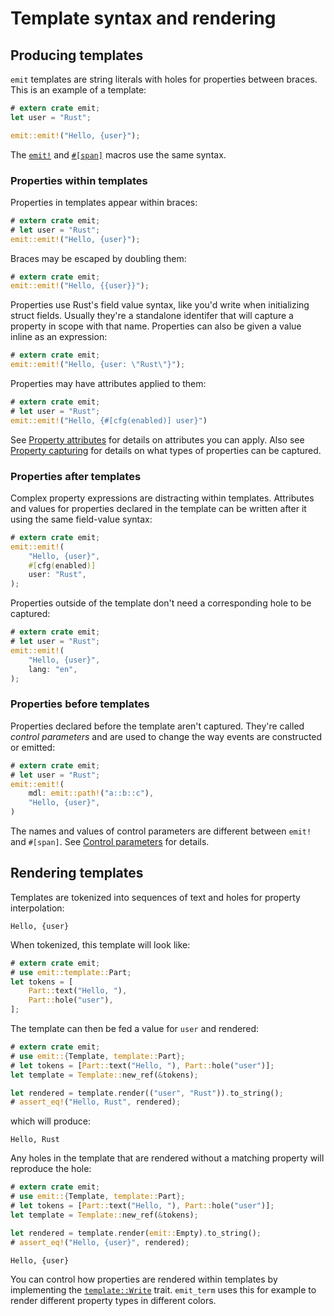 # Template syntax and rendering

## Producing templates

`emit` templates are string literals with holes for properties between braces. This is an example of a template:

```rust
# extern crate emit;
let user = "Rust";

emit::emit!("Hello, {user}");
```

The [`emit!`](https://docs.rs/emit/1.0.1/emit/macro.emit.html) and [`#[span]`](https://docs.rs/emit/1.0.1/emit/attr.span.html) macros use the same syntax.

### Properties within templates

Properties in templates appear within braces:

```rust
# extern crate emit;
# let user = "Rust";
emit::emit!("Hello, {user}");
```

Braces may be escaped by doubling them:

```rust
# extern crate emit;
emit::emit!("Hello, {{user}}");
```

Properties use Rust's field value syntax, like you'd write when initializing struct fields. Usually they're a standalone identifer that will capture a property in scope with that name. Properties can also be given a value inline as an expression:

```rust
# extern crate emit;
emit::emit!("Hello, {user: \"Rust\"}");
```

Properties may have attributes applied to them:

```rust
# extern crate emit;
# let user = "Rust";
emit::emit!("Hello, {#[cfg(enabled)] user}")
```

See [Property attributes](./property-attributes.md) for details on attributes you can apply. Also see [Property capturing](./property-capturing.md) for details on what types of properties can be captured.

### Properties after templates

Complex property expressions are distracting within templates. Attributes and values for properties declared in the template can be written after it using the same field-value syntax:

```rust
# extern crate emit;
emit::emit!(
    "Hello, {user}",
    #[cfg(enabled)]
    user: "Rust",
);
```

Properties outside of the template don't need a corresponding hole to be captured:

```rust
# extern crate emit;
# let user = "Rust";
emit::emit!(
    "Hello, {user}",
    lang: "en",
);
```

### Properties before templates

Properties declared before the template aren't captured. They're called _control parameters_ and are used to change the way events are constructed or emitted:

```rust
# extern crate emit;
# let user = "Rust";
emit::emit!(
    mdl: emit::path!("a::b::c"),
    "Hello, {user}",
)
```

The names and values of control parameters are different between `emit!` and `#[span]`. See [Control parameters](./control-parameters.md) for details.

## Rendering templates

Templates are tokenized into sequences of text and holes for property interpolation:

```text
Hello, {user}
```

When tokenized, this template will look like:

```rust
# extern crate emit;
# use emit::template::Part;
let tokens = [
    Part::text("Hello, "),
    Part::hole("user"),
];
```

The template can then be fed a value for `user` and rendered:

```rust
# extern crate emit;
# use emit::{Template, template::Part};
# let tokens = [Part::text("Hello, "), Part::hole("user")];
let template = Template::new_ref(&tokens);

let rendered = template.render(("user", "Rust")).to_string();
# assert_eq!("Hello, Rust", rendered);
```

which will produce:

```text
Hello, Rust
```

Any holes in the template that are rendered without a matching property will reproduce the hole:

```rust
# extern crate emit;
# use emit::{Template, template::Part};
# let tokens = [Part::text("Hello, "), Part::hole("user")];
let template = Template::new_ref(&tokens);

let rendered = template.render(emit::Empty).to_string();
# assert_eq!("Hello, {user}", rendered);
```

```text
Hello, {user}
```

You can control how properties are rendered within templates by implementing the [`template::Write`](https://docs.rs/emit/1.0.1/emit/template/trait.Write.html) trait. `emit_term` uses this for example to render different property types in different colors.
